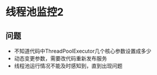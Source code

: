# 线程池监控2

## 问题

- 不知道代码中ThreadPoolExecutor几个核心参数设置成多少
- 动态变更参数，需要改代码重新发布服务
- 线程池运行情况不能及时感知到，直到出现问题

